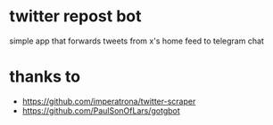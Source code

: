 # twitter repost bot
simple app that forwards tweets from x's home feed to telegram chat

# thanks to
- https://github.com/imperatrona/twitter-scraper
- https://github.com/PaulSonOfLars/gotgbot
